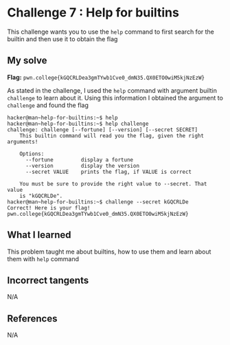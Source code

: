 # Challenge 7 : Help for builtins
This challenge wants you to use the `help` command to first search for the builtin and then use it to obtain the flag

## My solve
**Flag:** `pwn.college{kGQCRLDea3gmTYwb1Cve0_dmN35.QX0ETO0wiM5kjNzEzW}`

As stated in the challenge, I used the `help` command with argument builtin `challenge` to learn about it.
Using this information I obtained the argument to `challenge` and found the flag
```
hacker@man~help-for-builtins:~$ help 
hacker@man~help-for-builtins:~$ help challenge
challenge: challenge [--fortune] [--version] [--secret SECRET]
    This builtin command will read you the flag, given the right arguments!

    Options:
      --fortune         display a fortune
      --version         display the version
      --secret VALUE    prints the flag, if VALUE is correct

    You must be sure to provide the right value to --secret. That value
    is "kGQCRLDe".
hacker@man~help-for-builtins:~$ challenge --secret kGQCRLDe
Correct! Here is your flag!
pwn.college{kGQCRLDea3gmTYwb1Cve0_dmN35.QX0ETO0wiM5kjNzEzW}
```

## What I learned 
This problem taught me about builtins, how to use them and learn about them with `help` command

## Incorrect tangents 
N/A

## References 
N/A
